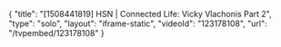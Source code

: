 {
    "title": "[1508441819] HSN | Connected Life: Vicky Vlachonis Part 2",
    "type": "solo",
    "layout": "iframe-static",
    "videoId": "123178108",
    "url": "\/tvpembed\/123178108"
}